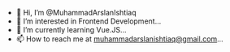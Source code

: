 - 👋 Hi, I’m @MuhammadArslanIshtiaq
- 👀 I’m interested in Frontend Development...
- 🌱 I’m currently learning Vue.JS...
- 📫 How to reach me at muhammadarslanishtiaq@gmail.com...

<!---
MuhammadArslanIshtiaq/MuhammadArslanIshtiaq is a ✨ special ✨ repository because its `README.md` (this file) appears on your GitHub profile.
You can click the Preview link to take a look at your changes.
--->
